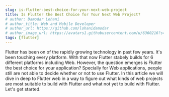 ```yaml
---
slug: is-flutter-best-choice-for-your-next-web-project
title: Is Flutter the Best Choice for Your Next Web Project?
# author: Damodar Lohani
# author_title: Web and Mobile Developer
# author_url: https://github.com/lohanidamodar
# author_image_url: https://avatars1.githubusercontent.com/u/6360216?s=460&u=ccf757cc3aece5b674460c4909b4a77e1d5b6a19&v=4
tags: [flutter]
---
```


Flutter has been on of the rapidly growing technology in past few years. It's been touching every platform. With that now Flutter stabely builds for 6 different platforms including Web. However, the question emerges is Flutter the best choice for your application? Specially for Web applications, people still are not able to decide whether or not to use Flutter. In this article we will dive in deep to Flutter web in a way to figure out what kinds of web projects are most suitable to build with Flutter and what not yet to build with Flutter. Let's get started.

<!-- truncate -->